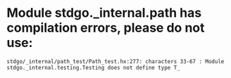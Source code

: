 # Module stdgo._internal.path has compilation errors, please do not use:
```
stdgo/_internal/path_test/Path_test.hx:277: characters 33-67 : Module stdgo._internal.testing.Testing does not define type T_

```

